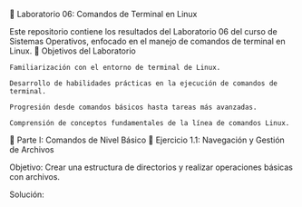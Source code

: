 🧪 Laboratorio 06: Comandos de Terminal en Linux

Este repositorio contiene los resultados del Laboratorio 06 del curso de Sistemas Operativos, enfocado en el manejo de comandos de terminal en Linux.
🎯 Objetivos del Laboratorio

    Familiarización con el entorno de terminal de Linux.

    Desarrollo de habilidades prácticas en la ejecución de comandos de terminal.

    Progresión desde comandos básicos hasta tareas más avanzadas.

    Comprensión de conceptos fundamentales de la línea de comandos Linux.

🧩 Parte I: Comandos de Nivel Básico
🔹 Ejercicio 1.1: Navegación y Gestión de Archivos

Objetivo:
Crear una estructura de directorios y realizar operaciones básicas con archivos.

Solución:
